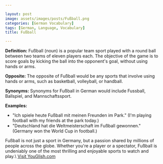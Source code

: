 ```yaml
---

layout: post
image: assets/images/posts/Fußball.png
categories: [German Vocabulary]
tags: [German, Language, Vocabulary]
title: Fußball

---
```


**Definition:** Fußball (noun) is a popular team sport played with a round ball between two teams of eleven players each. The objective of the game is to score goals by kicking the ball into the opponent's goal, without using hands or arms.

**Opposite:** The opposite of Fußball would be any sports that involve using hands or arms, such as basketball, volleyball, or handball.

**Synonyms:** Synonyms for Fußball in German would include Fussball, Ballspiel, and Mannschaftssport.

**Examples:**

- "Ich spiele heute Fußball mit meinen Freunden im Park." (I'm playing football with my friends at the park today.)
- "Deutschland hat die Weltmeisterschaft im Fußball gewonnen." (Germany won the World Cup in football.)

Fußball is not just a sport in Germany, but a passion shared by millions of people across the globe. Whether you're a player or a spectator, Fußball is undeniably one of the most thrilling and enjoyable sports to watch and play.\ <a id="yg-widget-0" class="youglish-widget" data-query="Fußball" data-lang="german" data-components="8412" data-auto-start="0" data-bkg-color="theme_light" data-title="How%20to%20pronounce%20Fußball%20in%20German"  rel="nofollow" href="https://youglish.com">Visit YouGlish.com</a><script async src="https://youglish.com/public/emb/widget.js" charset="utf-8"></script>